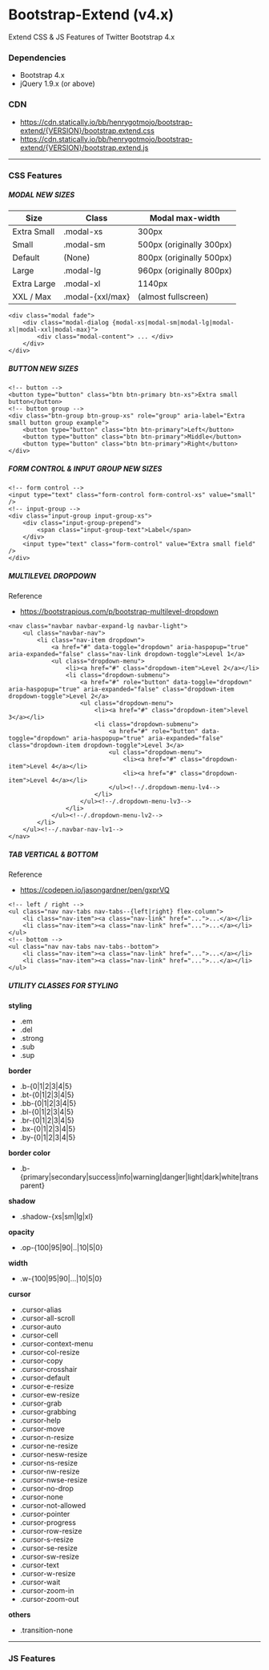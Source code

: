 Bootstrap-Extend (v4.x)
=======================

Extend CSS & JS Features of Twitter Bootstrap 4.x


### Dependencies
* Bootstrap 4.x
* jQuery 1.9.x (or above)


### CDN
* https://cdn.statically.io/bb/henrygotmojo/bootstrap-extend/{VERSION}/bootstrap.extend.css
* https://cdn.statically.io/bb/henrygotmojo/bootstrap-extend/{VERSION}/bootstrap.extend.js
&nbsp;

--------------------------------------------------

### CSS Features

##### MODAL NEW SIZES
|  Size        |  Class             |  Modal max-width           |
|--------------|--------------------|----------------------------|
|  Extra Small |  .modal-xs         |  300px                     |
|  Small       |  .modal-sm         |  500px (originally 300px)  |
|  Default     |  (None)            |  800px (originally 500px)  |
|  Large       |  .modal-lg         |  960px (originally 800px)  |
|  Extra Large |  .modal-xl         |  1140px                    |
|  XXL / Max   |  .modal-{xxl/max}  |  (almost fullscreen)       |

```
<div class="modal fade">
	<div class="modal-dialog {modal-xs|modal-sm|modal-lg|modal-xl|modal-xxl|modal-max}">
		<div class="modal-content"> ... </div>
	</div>
</div>
```


##### BUTTON NEW SIZES
```
<!-- button -->
<button type="button" class="btn btn-primary btn-xs">Extra small button</button>
<!-- button group -->
<div class="btn-group btn-group-xs" role="group" aria-label="Extra small button group example">
    <button type="button" class="btn btn-primary">Left</button>
    <button type="button" class="btn btn-primary">Middle</button>
    <button type="button" class="btn btn-primary">Right</button>
</div>
```


##### FORM CONTROL & INPUT GROUP NEW SIZES
```
<!-- form control -->
<input type="text" class="form-control form-control-xs" value="small" />
<!-- input-group -->
<div class="input-group input-group-xs">
	<div class="input-group-prepend">
		<span class="input-group-text">Label</span>
	</div>
	<input type="text" class="form-control" value="Extra small field" />
</div>
```


##### MULTILEVEL DROPDOWN

Reference
* https://bootstrapious.com/p/bootstrap-multilevel-dropdown

```
<nav class="navbar navbar-expand-lg navbar-light">
    <ul class="navbar-nav">
		<li class="nav-item dropdown">
			<a href="#" data-toggle="dropdown" aria-haspopup="true" aria-expanded="false" class="nav-link dropdown-toggle">Level 1</a>
			<ul class="dropdown-menu">
				<li><a href="#" class="dropdown-item">Level 2</a></li>
				<li class="dropdown-submenu">
					<a href="#" role="button" data-toggle="dropdown" aria-haspopup="true" aria-expanded="false" class="dropdown-item dropdown-toggle">Level 2</a>
					<ul class="dropdown-menu">
						<li><a href="#" class="dropdown-item">level 3</a></li>
						<li class="dropdown-submenu">
							<a href="#" role="button" data-toggle="dropdown" aria-haspopup="true" aria-expanded="false" class="dropdown-item dropdown-toggle">Level 3</a>
							<ul class="dropdown-menu">
								<li><a href="#" class="dropdown-item">Level 4</a></li>
								<li><a href="#" class="dropdown-item">Level 4</a></li>
							</ul><!--/.dropdown-menu-lv4-->
						</li>
					</ul><!--/.dropdown-menu-lv3-->
				</li>
			</ul><!--/.dropdown-menu-lv2-->
		</li>
	</ul><!--/.navbar-nav-lv1-->
</nav>
```


##### TAB VERTICAL & BOTTOM
Reference
* https://codepen.io/jasongardner/pen/gxprVQ
```
<!-- left / right -->
<ul class="nav nav-tabs nav-tabs--{left|right} flex-column">
	<li class="nav-item"><a class="nav-link" href="...">...</a></li>
	<li class="nav-item"><a class="nav-link" href="...">...</a></li>
</ul>
<!-- bottom -->
<ul class="nav nav-tabs nav-tabs--bottom">
	<li class="nav-item"><a class="nav-link" href="...">...</a></li>
	<li class="nav-item"><a class="nav-link" href="...">...</a></li>
</ul>
```


##### UTILITY CLASSES FOR STYLING

__styling__
*  .em
*  .del
*  .strong
*  .sub
*  .sup

__border__
*  .b-{0|1|2|3|4|5}
*  .bt-{0|1|2|3|4|5}
*  .bb-{0|1|2|3|4|5}
*  .bl-{0|1|2|3|4|5}
*  .br-{0|1|2|3|4|5}
*  .bx-{0|1|2|3|4|5}
*  .by-{0|1|2|3|4|5}

__border color__
*  .b-{primary|secondary|success|info|warning|danger|light|dark|white|transparent}

__shadow__
*  .shadow-{xs|sm|lg|xl}

__opacity__
*  .op-{100|95|90|..|10|5|0}

__width__
*  .w-{100|95|90|...|10|5|0}

__cursor__
*  .cursor-alias
*  .cursor-all-scroll
*  .cursor-auto
*  .cursor-cell
*  .cursor-context-menu
*  .cursor-col-resize
*  .cursor-copy
*  .cursor-crosshair
*  .cursor-default
*  .cursor-e-resize
*  .cursor-ew-resize
*  .cursor-grab
*  .cursor-grabbing
*  .cursor-help
*  .cursor-move
*  .cursor-n-resize
*  .cursor-ne-resize
*  .cursor-nesw-resize
*  .cursor-ns-resize
*  .cursor-nw-resize
*  .cursor-nwse-resize
*  .cursor-no-drop
*  .cursor-none
*  .cursor-not-allowed
*  .cursor-pointer
*  .cursor-progress
*  .cursor-row-resize
*  .cursor-s-resize
*  .cursor-se-resize
*  .cursor-sw-resize
*  .cursor-text
*  .cursor-w-resize
*  .cursor-wait
*  .cursor-zoom-in
*  .cursor-zoom-out

__others__
*  .transition-none


--------------------------------------------------

### JS Features